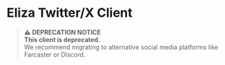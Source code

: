 # Eliza Twitter/X Client

> **⚠️ DEPRECATION NOTICE**  
> **This client is deprecated.**  
> We recommend migrating to alternative social media platforms like Farcaster or Discord.
